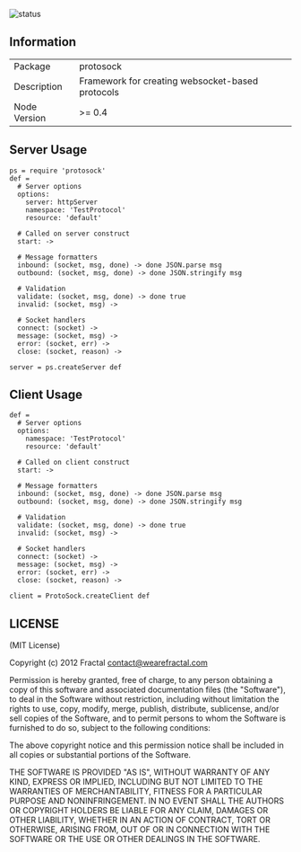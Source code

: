 ![status](https://secure.travis-ci.org/wearefractal/protosock.png?branch=master)

## Information

<table>
<tr> 
<td>Package</td><td>protosock</td>
</tr>
<tr>
<td>Description</td>
<td>Framework for creating websocket-based protocols</td>
</tr>
<tr>
<td>Node Version</td>
<td>>= 0.4</td>
</tr>
</table>

## Server Usage

```coffee-script
ps = require 'protosock'
def =
  # Server options
  options:
    server: httpServer
    namespace: 'TestProtocol'
    resource: 'default'

  # Called on server construct
  start: ->

  # Message formatters
  inbound: (socket, msg, done) -> done JSON.parse msg
  outbound: (socket, msg, done) -> done JSON.stringify msg

  # Validation
  validate: (socket, msg, done) -> done true
  invalid: (socket, msg) ->

  # Socket handlers
  connect: (socket) ->
  message: (socket, msg) ->
  error: (socket, err) ->
  close: (socket, reason) ->

server = ps.createServer def
```

## Client Usage

```coffee-script
def =
  # Server options
  options:
    namespace: 'TestProtocol'
    resource: 'default'

  # Called on client construct
  start: ->

  # Message formatters
  inbound: (socket, msg, done) -> done JSON.parse msg
  outbound: (socket, msg, done) -> done JSON.stringify msg

  # Validation
  validate: (socket, msg, done) -> done true
  invalid: (socket, msg) ->

  # Socket handlers
  connect: (socket) ->
  message: (socket, msg) ->
  error: (socket, err) ->
  close: (socket, reason) ->

client = ProtoSock.createClient def
```

## LICENSE

(MIT License)

Copyright (c) 2012 Fractal <contact@wearefractal.com>

Permission is hereby granted, free of charge, to any person obtaining
a copy of this software and associated documentation files (the
"Software"), to deal in the Software without restriction, including
without limitation the rights to use, copy, modify, merge, publish,
distribute, sublicense, and/or sell copies of the Software, and to
permit persons to whom the Software is furnished to do so, subject to
the following conditions:

The above copyright notice and this permission notice shall be
included in all copies or substantial portions of the Software.

THE SOFTWARE IS PROVIDED "AS IS", WITHOUT WARRANTY OF ANY KIND,
EXPRESS OR IMPLIED, INCLUDING BUT NOT LIMITED TO THE WARRANTIES OF
MERCHANTABILITY, FITNESS FOR A PARTICULAR PURPOSE AND
NONINFRINGEMENT. IN NO EVENT SHALL THE AUTHORS OR COPYRIGHT HOLDERS BE
LIABLE FOR ANY CLAIM, DAMAGES OR OTHER LIABILITY, WHETHER IN AN ACTION
OF CONTRACT, TORT OR OTHERWISE, ARISING FROM, OUT OF OR IN CONNECTION
WITH THE SOFTWARE OR THE USE OR OTHER DEALINGS IN THE SOFTWARE.
